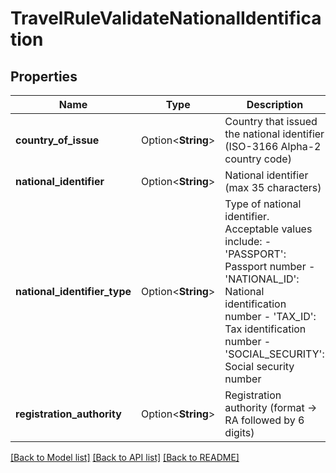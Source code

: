 # TravelRuleValidateNationalIdentification

## Properties

Name | Type | Description | Notes
------------ | ------------- | ------------- | -------------
**country_of_issue** | Option<**String**> | Country that issued the national identifier (ISO-3166 Alpha-2 country code) | [optional]
**national_identifier** | Option<**String**> | National identifier (max 35 characters) | [optional]
**national_identifier_type** | Option<**String**> | Type of national identifier. Acceptable values include: - 'PASSPORT': Passport number - 'NATIONAL_ID': National identification number - 'TAX_ID': Tax identification number - 'SOCIAL_SECURITY': Social security number | [optional]
**registration_authority** | Option<**String**> | Registration authority (format -> RA followed by 6 digits) | [optional]

[[Back to Model list]](../README.md#documentation-for-models) [[Back to API list]](../README.md#documentation-for-api-endpoints) [[Back to README]](../README.md)


